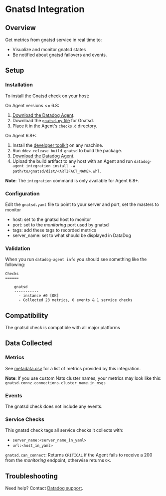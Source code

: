 # Gnatsd Integration

## Overview

Get metrics from gnatsd service in real time to:

* Visualize and monitor gnatsd states
* Be notified about gnatsd failovers and events.

## Setup

### Installation

To install the Gnatsd check on your host:

On Agent versions <= 6.8:

1. [Download the Datadog Agent][4].
2. Download the [`gnatsd.py` file][5] for Gnatsd.
3. Place it in the Agent's `checks.d` directory.

On Agent 6.8+:

1. Install the [developer toolkit][3] on any machine.
2. Run `ddev release build gnatsd` to build the package.
3. [Download the Datadog Agent][4].
4. Upload the build artifact to any host with an Agent and run `datadog-agent integration install -w path/to/gnatsd/dist/<ARTIFACT_NAME>.whl`.

**Note**: The `integration` command is only available for Agent 6.8+.

### Configuration

Edit the `gnatsd.yaml` file to point to your server and port, set the masters to monitor

* host: set to the gnatsd host to monitor
* port: set to the _monitoring_ port used by gnatsd
* tags: add these tags to recorded metrics
* server_name: set to what should be displayed in DataDog

### Validation

When you run `datadog-agent info` you should see something like the following:

    Checks
    ======

        gnatsd
        -----------
          - instance #0 [OK]
          - Collected 23 metrics, 0 events & 1 service checks

## Compatibility

The gnatsd check is compatible with all major platforms

## Data Collected
### Metrics

See [metadata.csv][1] for a list of metrics provided by this integration.

**Note**: If you use custom Nats cluster names, your metrics may look like this:  
`gnatsd.connz.connections.cluster_name.in_msgs`

### Events
The gnatsd check does not include any events.

### Service Checks
This gnatsd check tags all service checks it collects with:

* `server_name:<server_name_in_yaml>`
* `url:<host_in_yaml>`

`gnatsd.can_connect`:
Returns `CRITICAL` if the Agent fails to receive a 200 from the _monitoring_ endpoint, otherwise returns `OK`.

## Troubleshooting
Need help? Contact [Datadog support][2].

[1]: https://github.com/DataDog/datadog-sdk-testing/blob/master/lib/config/metadata.csv
[2]: http://docs.datadoghq.com/help/
[3]: https://docs.datadoghq.com/developers/integrations/new_check_howto/#developer-toolkit
[4]: https://app.datadoghq.com/account/settings#agent
[5]: https://github.com/DataDog/integrations-extras/blob/master/gnatsd/datadog_checks/gnatsd/gnatsd.py

